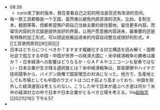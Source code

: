 - 08:39
    - curio发了新的版本，我在查看自己之前的用法是否还有改进的空间。
- 每一款工具都像是一个王国，虽然难以避免内部资源的流失，比如，复制文本，截图等等，但都希望用户把自己当做主要的居住基地，留住更多内容。而留住内容的方式就是提供良好的界面，让用户愿意搬内容进来，最重要的还是有特殊的加工形式，可以把这些搬运进来的内容自动整合成很好的形式。#[[工具使用原则]]#[[洞见]]
- 日本はどちらにつくべきか？ますます複雑化する対立構造を読み解く・国際社会で孤立する中国・中国が世界一の経済大国に・米中経済戦争の勝者は誰か？・日本経済への影響はどうなるか・ＧＡＦＡやユニコーンも安泰ではない・日本企業が生き残る選択肢とは？米中経済戦争は、貿易摩擦やハイテク技術競争から、バイデン政権で国家理念の対決になった。他方で、生産地としても市場としても中国のウエイトはコロナ前より高まっており、中国を除外した経済運営は考えられない。こうした中で日本が選ぶべき道は何か？米中の経済対立の中で日本や日本企業がとるべき立場を考える。Via[起始页](favorites://) [[20211216]] 下午4:57
- 

